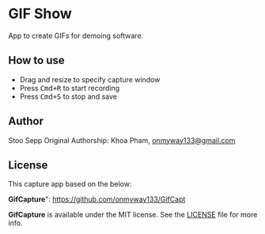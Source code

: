 # GIF Show

App to create GIFs for demoing software.


## How to use

- Drag and resize to specify capture window
- Press <kbd>Cmd+R</kbd> to start recording
- Press <kbd>Cmd+S</kbd> to stop and save



## Author

Stoo Sepp 
Original Authorship: Khoa Pham, onmyway133@gmail.com

## License

This capture app based on the below:

**GifCapture**": https://github.com/onmyway133/GifCapt

**GifCapture** is available under the MIT license. See the [LICENSE](https://github.com/onmyway133/GifCapture/blob/master/LICENSE.md) file for more info.
